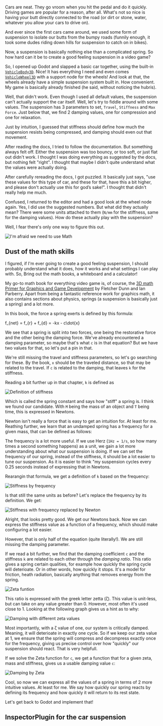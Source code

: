 Cars are neat. They go vroom when you hit the pedal and do it quickly. Driving games are popular for a reason, after all. What's not so nice is having your butt directly connected to the road (or dirt or stone, water, whatever you allow your cars to drive on). 

And ever since the first cars came around, we used some form of suspension to isolate our butts from the bumpy roads (funnily enough, it took some dudes riding down hills for suspension to catch on in bikes). 

Now, a suspension is basically nothing else than a complicated spring. So how hard can it be to create a good feeling suspension in a video game? 

So, I opened up Godot and slapped a basic car together, using the built-in [`VehicleBody3D`](https://docs.godotengine.org/en/stable/classes/class_vehiclebody3d.html#class-vehiclebody3d). Nice! It has everything I need and even comes [`VehicleWheel3D`](https://docs.godotengine.org/en/stable/classes/class_vehiclewheel3d.html) with a support node for the wheels! And look at that, the wheels already have a simple suspension system built in. How convenient. My game is basically already finished (he said, without noticing the hubris). 

Well, that didn't work. Even though I used all default values, the suspension can't actually support the car itself. Well, let's try to fiddle around with some values. The suspension has 3 parameters to set, `Travel`, `Stiffness` and `Max Force`. Just below that, we find 2 damping values, one for compression and one for relaxation.

Just by intuition, I guessed that stiffness should define how much the suspension resists being compressed, and damping should even out that movement. 

After reading the docs, I tried to follow the documentation. But something always felt off. Either the suspension was too bouncy, or too soft, or just flat out didn't work. I thought I was doing everything as suggested by the docs, but nothing felt "right". I thought that maybe I didn't quite understand what the values were actually doing.

After carefully rereading the docs, I got puzzled. It basically just says, "use these values for this type of car, and these for that, have this a bit higher, and please don't actually use this for god’s sake!". I thought that didn't really help me much.

Confused, I returned to the editor and had a good look at the wheel node again. Yes, I did use the suggested numbers. But what did they actually mean? There were some units attached to them (`N/mm` for the stiffness, same for the damping values). How do these actually play with the suspension?

Well, I fear there's only one way to figure this out.

![I'm afraid we need to use Math](https://media1.tenor.com/m/27_dSZxHPcwAAAAd/futurama-math.gif)

## Dust of the math skills

I figured, if I'm ever going to create a good feeling suspension, I should probably understand what it does, how it works and what settings I can play with. So, Bring out the math books, a whiteboard and a calculator!

My go-to math book for everything video game is, of course, the [3D math Primer for Graphics and Game Development](https://gamemath.com/) by Fletcher Dunn and Ian Parberry. Apart from being a fantastic reference work for graphics math, it also contains sections about physics, springs (a suspension is basically just a spring) and a lot more.

In this book, the force a spring exerts is defined by this formula:

f_{net} = f_{r}  + f_{d} = -kx - c\dot{x}

We see that a spring is split into two forces, one being the restorative force and the other being the damping force. We've already encountered a damping parameter, so maybe that's what `c` is in that equation? But we have two values for that, so let's put a pin in that.

We're still missing the travel and stiffness parameters, so let's go searching for these. By the book, `x` should be the traveled distance, so that may be related to the travel. If `c` is related to the damping, that leaves `k` for the stiffness.

Reading a bit further up in that chapter, `k` is defined as

![Definition of stiffness]()

Which is called the spring constant and says how "stiff" a spring is. I think we found our candidate. With `M` being the mass of an object and `T` being time, this is expressed in Newtons. 

Newton isn't really a force that is easy to get an intuition for. At least for me. Reathing further, we learn that an undamped spring has a frequency for a given mass, that can be defined as follows:



The frequency is a lot more useful. If we use Herz (`1Hz = 1/s`, so how many times a second something happens) as a unit, we gain a lot more understanding about what our suspension is doing. If we can set the frequency of our spring, instead of the stiffness, it should be a lot easier to tune our suspension. As it is easier to think "my suspension cycles every 0.25 seconds instead of expressing that in Newtons.

Rearangin that formula, we get a definition of `k` based on the frequency:

![Stiffness by frequency]()

Is that still the same units as before? Let's replace the frequency by its definition. We get:

![Stiffness with frequency replaced by Newton]()

Alright, that looks pretty good. We get our Newtons back. Now we can express the stiffness value as a function of a frequency, which should make configuring a lot easier.

However, that is only half of the equation (quite literally!). We are still missing the damping parameter.

If we read a bit further, we find that the damping coefficient `c` and the stiffness `k` are related to each other through the _damping ratio_. This ratio gives a spring certain qualities, for example how quickly the spring cycle will deterioate. Or in other words, how quickly it stops. It's a model for friction, heath radiation, basically anything that removes energy from the spring.

![Zeta funtion]()

This ratio is expressed with the greek letter zetta (ζ). This value is unit-less, but can take on any value greater than 0. However, most often it's used close to 1. Looking at the following graph gives us a hint as to why:

![Damping with different zeta values]()

Most importantly, with a ζ value of one, our system is critically damped. Meaning, it will deterioate in exactly one cycle. So if we keep our zeta value at 1, we ensure that the spring will compress and decompress exactly once for the frequency, giving us precise control over how "quickly" our suspension should react. That is very helpfull.

If we solve the Zeta function for `c`, we get a function that for a given zeta, mass and stiffness, gives us a usable damping value `c`:

![Damping by Zeta]()

Cool, so now we can express all the values of a spring in terms of 2 more intuitive values. At least for me. We say how quickly our spring reacts by defining its frequency and how quickly it will return to its rest state.

Let's get back to Godot and implement that!

## InspectorPlugin for the car suspension
